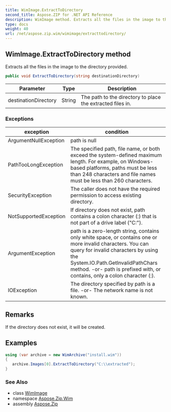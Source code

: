 ```yaml
---
title: WimImage.ExtractToDirectory
second_title: Aspose.ZIP for .NET API Reference
description: WimImage method. Extracts all the files in the image to the directory provided
type: docs
weight: 40
url: /net/aspose.zip.wim/wimimage/extracttodirectory/
---
```

## WimImage.ExtractToDirectory method

Extracts all the files in the image to the directory provided.

```csharp
public void ExtractToDirectory(string destinationDirectory)
```

| Parameter | Type | Description |
| --- | --- | --- |
| destinationDirectory | String | The path to the directory to place the extracted files in. |

### Exceptions

| exception | condition |
| --- | --- |
| ArgumentNullException | path is null |
| PathTooLongException | The specified path, file name, or both exceed the system-defined maximum length. For example, on Windows-based platforms, paths must be less than 248 characters and file names must be less than 260 characters. |
| SecurityException | The caller does not have the required permission to access existing directory. |
| NotSupportedException | If directory does not exist, path contains a colon character (:) that is not part of a drive label ("C:\"). |
| ArgumentException | path is a zero-length string, contains only white space, or contains one or more invalid characters. You can query for invalid characters by using the System.IO.Path.GetInvalidPathChars method. -or- path is prefixed with, or contains, only a colon character (:). |
| IOException | The directory specified by path is a file. -or- The network name is not known. |

## Remarks

If the directory does not exist, it will be created.

## Examples

```csharp
using (var archive = new WimArchive("install.wim")) 
{ 
   archive.Images[0].ExtractToDirectory("C:\\extracted");
}
```

### See Also

* class [WimImage](../)
* namespace [Aspose.Zip.Wim](../../wimimage/)
* assembly [Aspose.Zip](../../../)


